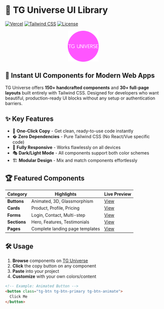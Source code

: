 # 🌌 TG Universe UI Library

[![Vercel](https://img.shields.io/badge/Deployed_on-Vercel-000000?style=for-the-badge&logo=vercel)](https://tg-universe.vercel.app)
[![Tailwind CSS](https://img.shields.io/badge/Built_with-Tailwind_CSS-06B6D4?style=for-the-badge&logo=tailwind-css)](https://tailwindcss.com)
[![License](https://img.shields.io/badge/License-MIT-blue?style=for-the-badge)](LICENSE)

<div align="center">
  <img src="https://raw.githubusercontent.com/tushargera003/tg-universe/main/public/android-chrome-512x512.png" width="100" alt="TG Universe Cover"/>
</div>

## 🚀 Instant UI Components for Modern Web Apps

TG Universe offers **150+ handcrafted components** and **30+ full-page layouts** built entirely with Tailwind CSS. Designed for developers who want beautiful, production-ready UI blocks without any setup or authentication barriers.

## ✨ Key Features

- 🎨 **One-Click Copy** - Get clean, ready-to-use code instantly
- � **Zero Dependencies** - Pure Tailwind CSS (No React/Vue specific code)
- 📱 **Fully Responsive** - Works flawlessly on all devices
- 🎭 **Dark/Light Mode** - All components support both color schemes
- 🏗️ **Modular Design** - Mix and match components effortlessly

## 🏆 Featured Components

| Category       | Highlights                          | Live Preview                          |
|----------------|-------------------------------------|---------------------------------------|
| **Buttons**    | Animated, 3D, Glassmorphism         | [View](https://tg-universe.vercel.app/button) |
| **Cards**      | Product, Profile, Pricing           | [View](https://tg-universe.vercel.app/card) |
| **Forms**      | Login, Contact, Multi-step          | [View](https://tg-universe.vercel.app/auth) |
| **Sections**   | Hero, Features, Testimonials        | [View](https://tg-universe.vercel.app/hero) |
| **Pages**      | Complete landing page templates     | [View](https://tg-universe.vercel.app/pagenotfound) |

## 🛠️ Usage

1. **Browse** components on [TG Universe](https://tg-universe.vercel.app)
2. **Click** the copy button on any component
3. **Paste** into your project
4. **Customize** with your own colors/content

```html
<!-- Example: Animated Button -->
<button class="tg-btn tg-btn-primary tg-btn-animate">
  Click Me
</button>
